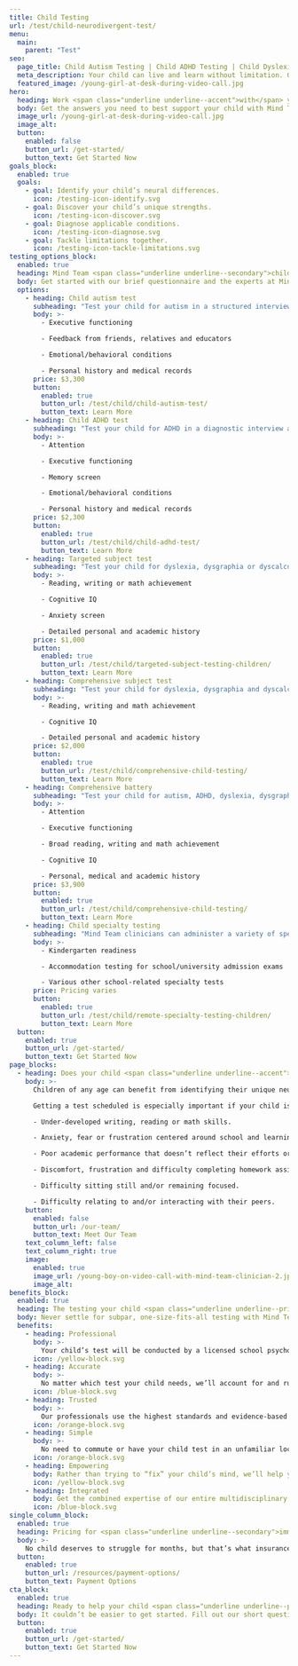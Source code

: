 ```yaml
---
title: Child Testing
url: /test/child-neurodivergent-test/
menu:
  main:
    parent: "Test"
seo:
  page_title: Child Autism Testing | Child ADHD Testing | Child Dyslexia Testing
  meta_description: Your child can live and learn without limitation. Get the answers you need and test for autism, ADHD and more with Mind Team neurodivergent testing.
  featured_image: /young-girl-at-desk-during-video-call.jpg
hero:
  heading: Work <span class="underline underline--accent">with</span> your child’s mind.
  body: Get the answers you need to best support your child with Mind Team professional child testing for autism, ADHD, dyslexia and other neurodivergent conditions.
  image_url: /young-girl-at-desk-during-video-call.jpg
  image_alt:
  button:
    enabled: false
    button_url: /get-started/
    button_text: Get Started Now
goals_block:
  enabled: true
  goals:
    - goal: Identify your child’s neural differences.
      icon: /testing-icon-identify.svg
    - goal: Discover your child’s unique strengths.
      icon: /testing-icon-discover.svg
    - goal: Diagnose applicable conditions.
      icon: /testing-icon-diagnose.svg
    - goal: Tackle limitations together.
      icon: /testing-icon-tackle-limitations.svg
testing_options_block:
  enabled: true
  heading: Mind Team <span class="underline underline--secondary">child</span> testing options
  body: Get started with our brief questionnaire and the experts at Mind Team will help you determine the test that best suits your child’s needs.
  options:
    - heading: Child autism test
      subheading: "Test your child for autism in a structured interview assessing:"
      body: >-
        - Executive functioning 

        - Feedback from friends, relatives and educators

        - Emotional/behavioral conditions

        - Personal history and medical records
      price: $3,300
      button:
        enabled: true
        button_url: /test/child/child-autism-test/
        button_text: Learn More
    - heading: Child ADHD test
      subheading: "Test your child for ADHD in a diagnostic interview assessing:"
      body: >-
        - Attention

        - Executive functioning

        - Memory screen

        - Emotional/behavioral conditions

        - Personal history and medical records
      price: $2,300
      button:
        enabled: true
        button_url: /test/child/child-adhd-test/
        button_text: Learn More
    - heading: Targeted subject test
      subheading: "Test your child for dyslexia, dysgraphia or dyscalculia with a school psychologist assessing:"
      body: >-
        - Reading, writing or math achievement

        - Cognitive IQ

        - Anxiety screen

        - Detailed personal and academic history
      price: $1,000
      button:
        enabled: true
        button_url: /test/child/targeted-subject-testing-children/
        button_text: Learn More
    - heading: Comprehensive subject test
      subheading: "Test your child for dyslexia, dysgraphia and dyscalculia all in one comprehensive test with a school psychologist assessing:"
      body: >-
        - Reading, writing and math achievement

        - Cognitive IQ

        - Detailed personal and academic history
      price: $2,000
      button:
        enabled: true
        button_url: /test/child/comprehensive-child-testing/
        button_text: Learn More
    - heading: Comprehensive battery
      subheading: "Test your child for autism, ADHD, dyslexia, dysgraphia and dyscalculia all in one comprehensive diagnostic interview assessing:"
      body: >-
        - Attention

        - Executive functioning

        - Broad reading, writing and math achievement

        - Cognitive IQ

        - Personal, medical and academic history
      price: $3,900
      button:
        enabled: true
        button_url: /test/child/comprehensive-child-testing/
        button_text: Learn More
    - heading: Child specialty testing
      subheading: "Mind Team clinicians can administer a variety of specialty tests for your child, including:"
      body: >-
        - Kindergarten readiness

        - Accommodation testing for school/university admission exams

        - Various other school-related specialty tests
      price: Pricing varies
      button:
        enabled: true
        button_url: /test/child/remote-specialty-testing-children/
        button_text: Learn More
  button:
    enabled: true
    button_url: /get-started/
    button_text: Get Started Now
page_blocks:
  - heading: Does your child <span class="underline underline--accent">need</span> neurodivergent testing?
    body: >-
      Children of any age can benefit from identifying their unique neural abilities and differences, whether or not they are currently struggling. 

      Getting a test scheduled is especially important if your child is experiencing any of the following:  

      - Under-developed writing, reading or math skills. 

      - Anxiety, fear or frustration centered around school and learning. 

      - Poor academic performance that doesn’t reflect their efforts or abilities. 

      - Discomfort, frustration and difficulty completing homework assignments. 

      - Difficulty sitting still and/or remaining focused. 

      - Difficulty relating to and/or interacting with their peers.
    button:
      enabled: false
      button_url: /our-team/
      button_text: Meet Our Team
    text_column_left: false
    text_column_right: true
    image:
      enabled: true
      image_url: /young-boy-on-video-call-with-mind-team-clinician-2.jpg
      image_alt:
benefits_block:
  enabled: true
  heading: The testing your child <span class="underline underline--primary">deserves</span>.
  body: Never settle for subpar, one-size-fits-all testing with Mind Team’s superior child testing benefits.
  benefits:
    - heading: Professional
      body: >-
        Your child’s test will be conducted by a licensed school psychologist or other Mind Team clinician specializing in one or more of your specific concerns.
      icon: /yellow-block.svg
    - heading: Accurate
      body: >-
        No matter which test your child needs, we’ll account for and rule out an exhaustive list of conditions to ensure we get the most accurate results and diagnoses.
      icon: /blue-block.svg
    - heading: Trusted
      body: >-
        Our professionals use the highest standards and evidence-based methods, trusted by state assistance programs, schools, educators, employers and doctors.
      icon: /orange-block.svg
    - heading: Simple
      body: >-
        No need to commute or have your child test in an unfamiliar location with our secure, face-to-face remote testing.
      icon: /orange-block.svg
    - heading: Empowering
      body: Rather than trying to “fix” your child’s mind, we’ll help you learn to work with their unique abilities and differences to conquer their challenges and thrive.
      icon: /yellow-block.svg
    - heading: Integrated
      body: Get the combined expertise of our entire multidisciplinary team and never worry about relaying your child’s background and test results from one provider to another.
      icon: /blue-block.svg
single_column_block:
  enabled: true
  heading: Pricing for <span class="underline underline--secondary">immediate support</span>.
  body: >-
    No child deserves to struggle for months, but that’s what insurance providers typically require when covering educational testing services. To provide the immediate support you and your child deserve, Mind Team testing services must be paid out-of-pocket. Visit our payment page to learn more about your options.
  button:
    enabled: true
    button_url: /resources/payment-options/
    button_text: Payment Options
cta_block:
  enabled: true
  heading: Ready to help your child <span class="underline underline--primary">thrive</span>?
  body: It couldn’t be easier to get started. Fill out our short questionnaire and we’ll take care of the rest.
  button:
    enabled: true
    button_url: /get-started/
    button_text: Get Started Now
---
```


